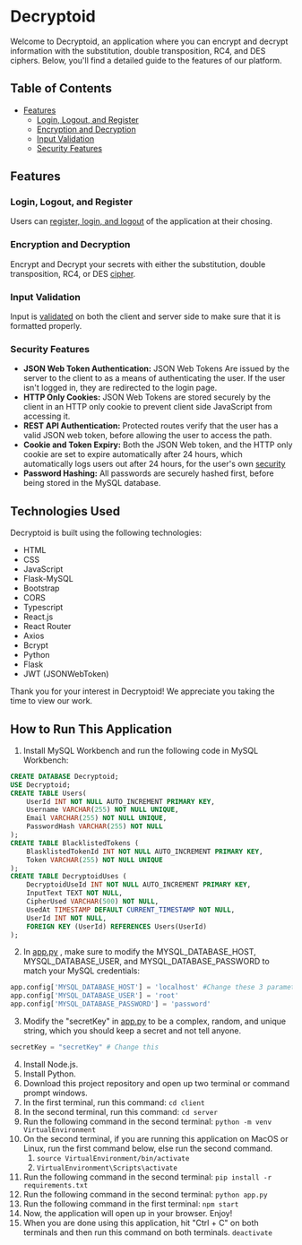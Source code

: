 # Decryptoid

Welcome to Decryptoid, an application where you can encrypt and decrypt information with the substitution, double transposition, RC4, and DES ciphers. Below, you'll find a detailed guide to the features of our platform.

## Table of Contents
- [Features](#features)
  - [Login, Logout, and Register](#authentication)
  - [Encryption and Decryption](#ciphers)
  - [Input Validation](#validation)
  - [Security Features](#security)

## Features

### Login, Logout, and Register
Users can [register, login, and logout](#authentication) of the application at their chosing. 

### Encryption and Decryption
Encrypt and Decrypt your secrets with either the substitution, double transposition, RC4, or DES [cipher](#ciphers).

### Input Validation
Input is [validated](#validation) on both the client and server side to make sure that it is formatted properly.

### Security Features
- **JSON Web Token Authentication:** JSON Web Tokens Are issued by the server to the client to as a means of authenticating the user. If the user isn't logged in, they are redirected to the login page.
- **HTTP Only Cookies:** JSON Web Tokens are stored securely by the client in an HTTP only cookie to prevent client side JavaScript from accessing it.
- **REST API Authentication:** Protected routes verify that the user has a valid JSON web token, before allowing the user to access the path.
- **Cookie and Token Expiry:** Both the JSON Web token, and the HTTP only cookie are set to expire automatically after 24 hours, which automatically logs users out after 24 hours, for the user's own [security](#security)
- **Password Hashing:** All passwords are securely hashed first, before being stored in the MySQL database.

## Technologies Used

Decryptoid is built using the following technologies:

- HTML
- CSS
- JavaScript
- Flask-MySQL
- Bootstrap
- CORS
- Typescript
- React.js
- React Router
- Axios
- Bcrypt
- Python
- Flask
- JWT (JSONWebToken)

Thank you for your interest in Decryptoid! We appreciate you taking the time to view our work. 

## How to Run This Application

1. Install MySQL Workbench and run the following code in MySQL Workbench: 
```sql 
CREATE DATABASE Decryptoid;
USE Decryptoid;
CREATE TABLE Users(
	UserId INT NOT NULL AUTO_INCREMENT PRIMARY KEY,
	Username VARCHAR(255) NOT NULL UNIQUE,
	Email VARCHAR(255) NOT NULL UNIQUE,
	PasswordHash VARCHAR(255) NOT NULL
);
CREATE TABLE BlacklistedTokens (
	BlasklistedTokenId INT NOT NULL AUTO_INCREMENT PRIMARY KEY,
	Token VARCHAR(255) NOT NULL UNIQUE
);
CREATE TABLE DecryptoidUses (
	DecryptoidUseId INT NOT NULL AUTO_INCREMENT PRIMARY KEY,
	InputText TEXT NOT NULL,
	CipherUsed VARCHAR(500) NOT NULL,
	UsedAt TIMESTAMP DEFAULT CURRENT_TIMESTAMP NOT NULL,
	UserId INT NOT NULL,
	FOREIGN KEY (UserId) REFERENCES Users(UserId)
);
```
2. In [app.py](server/app.py) , make sure to modify the MYSQL_DATABASE_HOST, MYSQL_DATABASE_USER, and MYSQL_DATABASE_PASSWORD to match your MySQL credentials:
```python
app.config['MYSQL_DATABASE_HOST'] = 'localhost' #Change these 3 parameters
app.config['MYSQL_DATABASE_USER'] = 'root' 
app.config['MYSQL_DATABASE_PASSWORD'] = 'password'
```

3. Modify the "secretKey" in [app.py](server/app.py) to be a complex, random, and unique string, which you should keep a secret and not tell anyone.
```python
secretKey = "secretKey" # Change this
```
4. Install Node.js.
5. Install Python.
6. Download this project repository and open up two terminal or command prompt windows.
7. In the first terminal, run this command:
`cd client`
8. In the second terminal, run this command:
`cd server`
9. Run the following command in the second terminal:
`python -m venv VirtualEnvironment`
10. On the second terminal, if you are running this application on MacOS or Linux, run the first command below, else run the second command.
    1. `source VirtualEnvironment/bin/activate`
    2. `VirtualEnvironment\Scripts\activate`
11. Run the following command in the second terminal:
`pip install -r requirements.txt`
12. Run the following command in the second terminal:
`python app.py`
13. Run the following command in the first terminal:
`npm start` 
14. Now, the application will open up in your browser. Enjoy!
15. When you are done using this application, hit "Ctrl + C" on both terminals and then run this command on both terminals.
`deactivate`